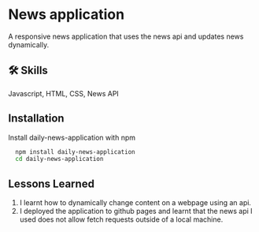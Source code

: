 
# News application

A responsive news application that uses the news api and updates news dynamically.
## 🛠 Skills
Javascript, HTML, CSS, News API


## Installation

Install daily-news-application with npm

```bash
  npm install daily-news-application
  cd daily-news-application
```
    
## Lessons Learned

1. I learnt how to dynamically change content on a webpage using an api.
2. I deployed the application to github pages and learnt that the news api I used does not allow fetch requests outside of a local machine.
